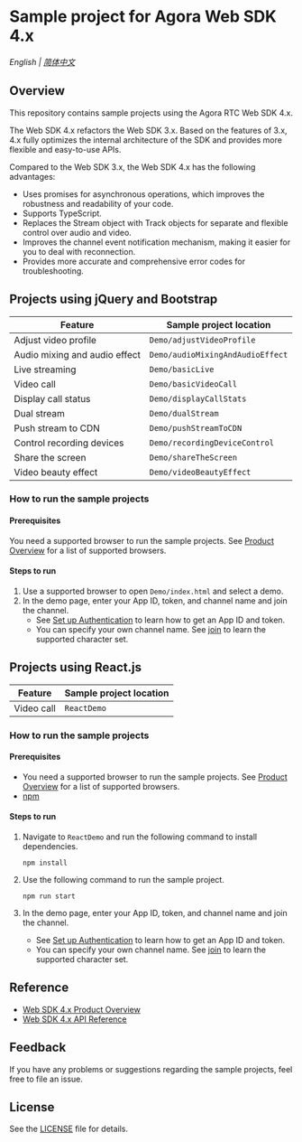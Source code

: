 # Sample project for Agora Web SDK 4.x

_English | [简体中文](README.cn.md)_

## Overview

This repository contains sample projects using the Agora RTC Web SDK 4.x.

The Web SDK 4.x refactors the Web SDK 3.x. Based on the features of 3.x, 4.x fully optimizes the internal architecture of the SDK and provides more flexible and easy-to-use APIs.

Compared to the Web SDK 3.x, the Web SDK 4.x has the following advantages:

- Uses promises for asynchronous operations, which improves the robustness and readability of your code.
- Supports TypeScript.
- Replaces the Stream object with Track objects for separate and flexible control over audio and video.
- Improves the channel event notification mechanism, making it easier for you to deal with reconnection.
- Provides more accurate and comprehensive error codes for troubleshooting.

## Projects using jQuery and Bootstrap

| Feature                       | Sample project location          |
| ----------------------------- | -------------------------------- |
| Adjust video profile          | `Demo/adjustVideoProfile`        |
| Audio mixing and audio effect | `Demo/audioMixingAndAudioEffect` |
| Live streaming                | `Demo/basicLive`                 |
| Video call                    | `Demo/basicVideoCall`            |
| Display call status           | `Demo/displayCallStats`          |
| Dual stream                   | `Demo/dualStream`                |
| Push stream to CDN            | `Demo/pushStreamToCDN`           |
| Control recording devices     | `Demo/recordingDeviceControl`    |
| Share the screen              | `Demo/shareTheScreen`            |
| Video beauty effect           | `Demo/videoBeautyEffect`         |

### How to run the sample projects

#### Prerequisites

You need a supported browser to run the sample projects. See [Product Overview](https://docs.agora.io/en/Interactive%20Broadcast/product_live?platform=Web#compatibility) for a list of supported browsers.

#### Steps to run

1. Use a supported browser to open `Demo/index.html` and select a demo.
2. In the demo page, enter your App ID, token, and channel name and join the channel.
    - See [Set up Authentication](https://docs.agora.io/en/Agora%20Platform/token) to learn how to get an App ID and token.
    - You can specify your own channel name. See [join](https://docs.agora.io/en/Interactive%20Broadcast/API%20Reference/web_ng/interfaces/iagorartcclient.html#join) to learn the supported character set.

## Projects using React.js

| Feature    | Sample project location |
| ---------- | ----------------------- |
| Video call | `ReactDemo`             |

### How to run the sample projects

#### Prerequisites

- You need a supported browser to run the sample projects. See [Product Overview](https://docs.agora.io/en/Interactive%20Broadcast/product_live?platform=Web#compatibility) for a list of supported browsers.
- [npm](https://www.npmjs.com/)

#### Steps to run

1. Navigate to `ReactDemo` and run the following command to install dependencies.

    ```shell
    npm install
    ```

2. Use the following command to run the sample project.

    ```shell
    npm run start
    ```

3. In the demo page, enter your App ID, token, and channel name and join the channel.
    - See [Set up Authentication](https://docs.agora.io/en/Agora%20Platform/token) to learn how to get an App ID and token.
    - You can specify your own channel name. See [join](https://docs.agora.io/en/Interactive%20Broadcast/API%20Reference/web_ng/interfaces/iagorartcclient.html#join) to learn the supported character set.

## Reference

- [Web SDK 4.x Product Overview](https://docs.agora.io/en/Interactive%20Broadcast/product_live?platform=Web)
- [Web SDK 4.x API Reference](https://docs.agora.io/en/Interactive%20Broadcast/API%20Reference/web_ng/index.html)

## Feedback

If you have any problems or suggestions regarding the sample projects, feel free to file an issue.

## License

See the [LICENSE](./LICENSE) file for details.
